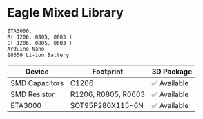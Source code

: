 # Eagle Mixed Library

```
ETA3000,
R( 1206, 0805, 0603 )
C( 1206, 0805, 0603 )
Arduino Nano
18650 Li-ion Battery
```


| Device             | Footprint                     | 3D Package        |
| -------------------| ------------------------------| ------------------|
| SMD Capacitors     | C1206                         | ✅ Available     |
| SMD Resistor       | R1206, R0805, R0603           | ✅ Available     |
| ETA3000            | SOT95P280X115-6N              | ✅ Available     |
